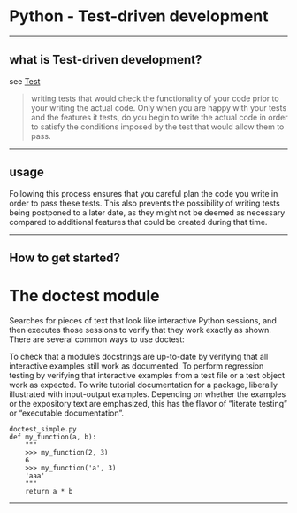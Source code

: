# Python - Test-driven development

----
## what is Test-driven development?
see [Test](https://docs.python.org/3.4/library/doctest.html#module-doctest)

> writing tests that would check the functionality of your code prior to your writing the actual code. Only when you are happy with your tests and the features it tests, do you begin to write the actual code in order to satisfy the conditions imposed by the test that would allow them to pass.

----
## usage

Following this process ensures that you careful plan the code you write in order to pass these tests. This also prevents the possibility of writing tests being postponed to a later date, as they might not be deemed as necessary compared to additional features that could be created during that time.



----
## How to get started?
# The doctest module 
Searches for pieces of text that look like interactive Python sessions, and then executes those sessions to verify that they work exactly as shown. There are several common ways to use doctest:

To check that a module’s docstrings are up-to-date by verifying that all interactive examples still work as documented.
To perform regression testing by verifying that interactive examples from a test file or a test object work as expected.
To write tutorial documentation for a package, liberally illustrated with input-output examples. Depending on whether the examples or the expository text are emphasized, this has the flavor of “literate testing” or “executable documentation”.

    doctest_simple.py
    def my_function(a, b):
        """
        >>> my_function(2, 3)
        6
        >>> my_function('a', 3)
        'aaa'
        """
        return a * b

----
